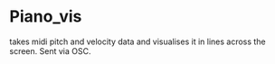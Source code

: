 Piano_vis
=========

takes midi pitch and velocity data and visualises it in lines across the screen. Sent via OSC.
